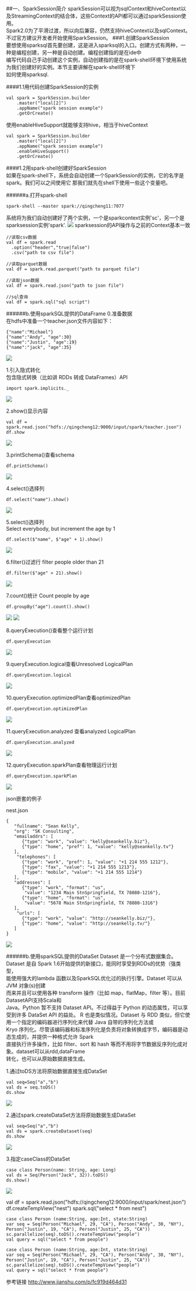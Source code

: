 ##一、SparkSession简介
sparkSession可以视为sqlContext和hiveContext以及StreamingContext的结合体，这些Context的API都可以通过sparkSession使用。  
Spark2.0为了平滑过渡，所以向后兼容，仍然支持hiveContext以及sqlContext。不过官方建议开发者开始使用SparkSession。
###1.创建SparkSession   
要想使用sparksql首先要创建，这是进入sparksql的入口。创建方式有两种，一种是编程创建，另一种是自动创建。编程创建指的是在ide中  
编写代码自己手动创建这个实例，自动创建指的是在spark-shell环境下使用系统为我们创建好的实例。本节主要讲解在spark-shell环境下  
如何使用sparksql.

####1.1用代码创建SparkSession的实例
```
val spark = SparkSession.builder
    .master("local[2]")
    .appName("spark session example")
    .getOrCreate()
```
使用enableHiveSupport就能够支持hive，相当于hiveContext
```
val spark = SparkSession.builder
    .master("local[2]")
    .appName("spark session example")
    .enableHiveSupport()
    .getOrCreate()
```
####1.2用spark-shell创建好SparkSession  
如果在spark-shell下，系统会自动创建一个SparkSession的实例，它的名字是spark。我们可以之间使用它
那我们就先在shell下使用一些这个变量吧。

######a.打开spark-shell
```
spark-shell --master spark://qingcheng11:7077
```
系统将为我们自动创建好了两个实例，一个是sparkcontext实例'sc'，另一个是sparksession实例'spark'.
![](images/Snip20161116_31.png) 
sparksession的API操作与之前的Context基本一致
```
//读取csv数据
val df = spark.read
  .option("header","true|false")
  .csv("path to csv file")

//读取parquet数据
val df = spark.read.parquet("path to parquet file")

//读取json数据
val df = spark.read.json("path to json file")

//sql查询
val df = spark.sql("sql script")
```





######b.使用sparkSQL提供的DataFrame
0.准备数据  
在hdfs中准备一个teacher.json文件内容如下：
```
{"name":"Michael"}  
{"name":"Andy", "age":30}  
{"name":"Justin", "age":19}  
{"name":"jack", "age":35}  
```
![](images/Snip20161115_22.png) 


1.引入隐式转化  
包含隐式转换（比如讲 RDDs 转成 DataFrames）API
```
import spark.implicits._
```
![](images/Snip20161115_23.png) 

2.show()显示内容
```
val df = spark.read.json("hdfs://qingcheng12:9000/input/spark/teacher.json")
df.show
```
![](images/Snip20161115_24.png) 


3.printSchema()查看schema
```
df.printSchema()
```
![](images/Snip20161115_25.png) 



4.select()选择列
```
df.select("name").show()
```
![](images/Snip20161115_26.png) 


5.select()选择列      
Select everybody, but increment the age by 1
```
df.select($"name", $"age" + 1).show()
```
![](images/Snip20161115_27.png) 


6.filter()过滤行
filter people older than 21
```
df.filter($"age" > 21).show()
```
![](images/Snip20161115_28.png) 


7.count()统计
Count people by age
```
df.groupBy("age").count().show()
```
![](images/Snip20161115_30.png) 
![](images/Snip20161115_29.png) 


8.queryExecution()查看整个运行计划
```
df.queryExecution
```
![](images/Snip20161116_33.png) 


9.queryExecution.logical查看Unresolved LogicalPlan
```
df.queryExecution.logical
```
![](images/Snip20161116_34.png) 


10.queryExecution.optimizedPlan查看optimizedPlan
```
df.queryExecution.optimizedPlan
```
![](images/Snip20161116_36.png) 


11.queryExecution.analyzed 查看analyzed LogicalPlan
```
df.queryExecution.analyzed 
```
![](images/Snip20161116_37.png) 


12.queryExecution.sparkPlan查看物理运行计划
```
df.queryExecution.sparkPlan  
```
![](images/Snip20161116_35.png) 


json嵌套的例子

nest.json
```
{    
   "fullname": "Sean Kelly",       
   "org": "SK Consulting",       
   "emailaddrs": [       
      {"type": "work", "value": "kelly@seankelly.biz"},       
      {"type": "home", "pref": 1, "value": "kelly@seankelly.tv"}       
   ],       
    "telephones": [       
      {"type": "work", "pref": 1, "value": "+1 214 555 1212"},       
      {"type": "fax", "value": "+1 214 555 1213"},       
      {"type": "mobile", "value": "+1 214 555 1214"}       
   ],       
   "addresses": [       
      {"type": "work", "format": "us",       
       "value": "1234 Main StnSpringfield, TX 78080-1216"},       
      {"type": "home", "format": "us",       
       "value": "5678 Main StnSpringfield, TX 78080-1316"}       
   ],       
    "urls": [       
      {"type": "work", "value": "http://seankelly.biz/"},       
      {"type": "home", "value": "http://seankelly.tv/"}       
   ]       
}  
```
![](images/Snip20161116_39.png) 



######b.使用sparkSQL提供的DataSet
Dataset 是一个分布式数据集合。Dataset 是自 Spark 1.6开始提供的新接口，能同时享受到RDDs的优势（强类型，  
能使用强大的lambda 函数以及SparkSQL优化过的执行引擎。Dataset 可以从 JVM 对象(s)创建  
而来并且可以使用各种 transform 操作（比如 map，flatMap，filter 等）。目前 DatasetAPI支持Scala和   
Java。Python 暂不支持 Dataset API。不过得益于 Python 的动态属性，可以享受到许多 DataSet API 的益处。
R 也是类似情况。Dataset 与 RDD 类似，但它使用一个指定的编码器进行序列化来代替 Java 自带的序列化方法或  
Kryo 序列化。尽管该编码器和标准序列化是负责将对象转换成字节，编码器是动态生成的，并提供一种格式允许 Spark  
直接执行许多操作，比如 filter、sort 和 hash 等而不用将字节数据反序列化成对象。dataset可以从rdd,dataFrame  
转化，也可以从原始数据直接生成。

1.通过toDS方法将原始数据直接生成DataSet
```
val seq=Seq("a","b")
val ds = seq.toDS()
ds.show
```
![](images/Snip20161116_40.png) 

2.通过spark.createDataSet方法将原始数据生成DataSet
```
val seq=Seq("a","b")
val ds = spark.createDataset(seq)
ds.show
```
![](images/Snip20161116_41.png) 


3.指定caseClass的DataSet
```
case class Person(name: String, age: Long)
val ds = Seq(Person("Jack", 32)).toDS()
ds.show()
```
![](images/Snip20161116_42.png) 








val df = spark.read.json("hdfs://qingcheng12:9000/input/spark/nest.json")
df.createTempView("nest")
spark.sql("select * from nest")  







```
case class Person (name:String, age:Int, state:String)
var seq = Seq(Person("Michael", 29, "CA"), Person("Andy", 30, "NY"), Person("Justin", 19, "CA"), Person("Justin", 25, "CA"))
sc.parallelize(seq).toDS().createTempView("people")
val query = sql("select * from people")
```


```
case class Person (name:String, age:Int, state:String)
var seq = Seq(Person("Michael", 29, "CA"), Person("Andy", 30, "NY"), Person("Justin", 19, "CA"), Person("Justin", 25, "CA"))
sc.parallelize(seq).toDS().createTempView("people")
val query = sql("select * from people")
```





参考链接
http://www.jianshu.com/p/fc919d464d31

